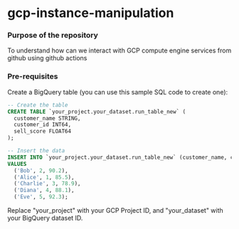 # gcp-instance-manipulation

### Purpose of the repository
To understand how can we interact with GCP compute engine services from github using github actions

### Pre-requisites
Create a BigQuery table (you can use this sample SQL code to create one): 
```sql
-- Create the table
CREATE TABLE `your_project.your_dataset.run_table_new` (
  customer_name STRING,
  customer_id INT64,
  sell_score FLOAT64
);

-- Insert the data
INSERT INTO `your_project.your_dataset.run_table_new` (customer_name, customer_id, sell_score)
VALUES
  ('Bob', 2, 90.2),
  ('Alice', 1, 85.5),
  ('Charlie', 3, 78.9),
  ('Diana', 4, 88.1),
  ('Eve', 5, 92.3);
```
Replace "your_project" with your GCP Project ID, and "your_dataset" with your BigQuery dataset ID. 
